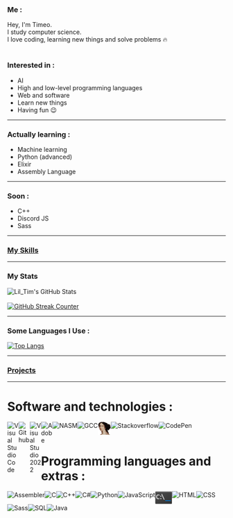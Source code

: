 ### Me :
Hey, I'm Timeo.<br>
I study computer science.<br>
I love coding, learning new things and solve problems 🔥<br><br>

### Interested in :
- AI
- High and low-level programming languages
- Web and software
- Learn new things
- Having fun 😉

***

### Actually learning :
- Machine learning
- Python (advanced)
- Elixir
- Assembly Language

*** 

### Soon :
- C++
- Discord JS
- Sass

***

### [My Skills](https://github.com/LilTim0/LilTim0/blob/main/Skills.md)

***

### My Stats
![Lil_Tim's GitHub Stats](https://github-readme-stats.vercel.app/api?username=liltim0&theme=onedark&show_icons=true)
<br><br>
[![GitHub Streak Counter](http://github-readme-streak-stats.herokuapp.com?user=liltim0&theme=onedark&hide_border=true&date_format=M%20j%5B%2C%20Y%5D)](https://git.io/streak-stats)

*** 
### Some Languages I Use :
[![Top Langs](https://github-readme-stats.vercel.app/api/top-langs/?username=liltim0&layout=compact&theme=onedark)](https://github.com/liltim0/github-readme-stats)

***

### [Projects](https://github.com/LilTim0/LilTim0/blob/main/Projects.md)

***

# Software and technologies :

<img align="left" alt="Visual Studio Code" width="26px" src="https://upload.wikimedia.org/wikipedia/commons/thumb/9/9a/Visual_Studio_Code_1.35_icon.svg/2048px-Visual_Studio_Code_1.35_icon.svg.png" style="max-width: 100%;">
<img align="left" alt="Github" width="26px" src="https://upload.wikimedia.org/wikipedia/commons/9/91/Octicons-mark-github.svg" style="max-width: 100%;">
<img align="left" alt="Visual Studio 2022" width="26px" src="https://visualstudio.microsoft.com/wp-content/uploads/2021/10/Product-Icon.svg" style="max-width: 100%;">
<img align="left" alt="Adobe" width="26px" src="https://upload.wikimedia.org/wikipedia/commons/thumb/7/7b/Adobe_Systems_logo_and_wordmark.svg/1789px-Adobe_Systems_logo_and_wordmark.svg.png" style="max-width: 100%;">
<img align="left" alt="NASM" height="30px" src="https://upload.wikimedia.org/wikipedia/commons/thumb/4/48/Netwide_Assembler.svg/1200px-Netwide_Assembler.svg.png" style="max-width: 100%;">
<img align="left" alt="GCC" height="30px" src="https://upload.wikimedia.org/wikipedia/commons/thumb/a/af/GNU_Compiler_Collection_logo.svg/1200px-GNU_Compiler_Collection_logo.svg.png" style="max-width: 100%;">
<img align="left" alt="IDA Freeware" height="30px" src="https://github.com/LilTim0/LilTim0/blob/main/ida.png" style="max-width: 100%;">
<img align="left" alt="Stackoverflow" height="30px" src="https://cdn.sstatic.net/Sites/stackoverflow/Img/apple-touch-icon@2.png?v=73d79a89bded" style="max-width: 100%;">
<img align="left" alt="CodePen" height="30px" src="https://res.cloudinary.com/css-tricks/images/w_1024,h_193,c_scale/f_auto,q_auto/v1642454945/codepen-wordmark-display-inside-white@10x_163987fcdd/codepen-wordmark-display-inside-white@10x-1024x193.png?_i=AA" style="max-width: 100%;">

<br><br>

# Programming languages and extras :

<img align="left" alt="Assembler" height="30px" src="https://i.pinimg.com/originals/25/a8/5d/25a85d9e5057430d82273a3c75e73014.png" style="max-width: 100%;">
<img align="left" alt="C" height="30px" src="https://upload.wikimedia.org/wikipedia/commons/1/19/C_Logo.png" style="max-width: 100%;">
<img align="left" alt="C++" height="30px" src="https://upload.wikimedia.org/wikipedia/commons/thumb/1/18/ISO_C%2B%2B_Logo.svg/1200px-ISO_C%2B%2B_Logo.svg.png" style="max-width: 100%;">
<img align="left" alt="C#"height="30px" src="https://seeklogo.com/images/C/c-sharp-c-logo-02F17714BA-seeklogo.com.png" style="max-width: 100%;">
<img align="left" alt="Python" height="30px" src="https://upload.wikimedia.org/wikipedia/commons/thumb/c/c3/Python-logo-notext.svg/1200px-Python-logo-notext.svg.png" style="max-width: 100%;">
<img align="left" alt="JavaScript" height="30px" src="https://upload.wikimedia.org/wikipedia/commons/thumb/9/99/Unofficial_JavaScript_logo_2.svg/2048px-Unofficial_JavaScript_logo_2.svg.png" style="max-width: 100%;">
<img align="left" alt="CMD" height="30px" src="https://github.com/LilTim0/LilTim0/blob/main/cmd.png" style="max-width: 100%;">
<img align="left" alt="HTML" height="30px" src="https://cdn-icons-png.flaticon.com/512/732/732212.png" style="max-width: 100%;">
<img align="left" alt="CSS" height="30px" src="https://upload.wikimedia.org/wikipedia/commons/thumb/6/62/CSS3_logo.svg/240px-CSS3_logo.svg.png" style="max-width: 100%;">
<img align="left" alt="Sass" height="30px" src="https://upload.wikimedia.org/wikipedia/commons/thumb/9/96/Sass_Logo_Color.svg/1280px-Sass_Logo_Color.svg.png" style="max-width: 100%;">
<img align="left" alt="SQL" height="30px" src="https://play-lh.googleusercontent.com/hvK9JjjMrQ-MSP98UVqmwpgojkc89P5tYvLUbvbnAqORVx3o7mUhk_NNdSD4S9_F8pw" style="max-width: 100%;">
<img align="left" alt="Java" height="30px" src="
https://brandslogos.com/wp-content/uploads/images/large/java-logo-1.png" style="max-width: 100%;">

